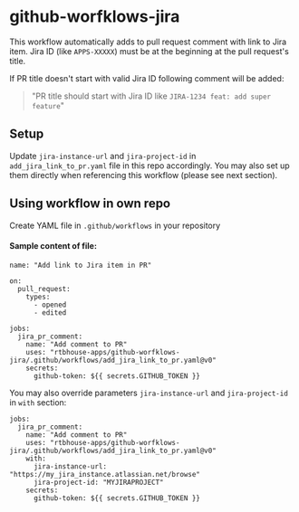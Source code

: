 # github-worfklows-jira
This workflow automatically adds to pull request comment with link to Jira item. Jira ID (like `APPS-XXXXX`)
must be at the beginning at the pull request's title.

If PR title doesn't start with valid Jira ID following comment will be added:
> "PR title should start with Jira ID like `JIRA-1234 feat: add super feature`"


## Setup
Update `jira-instance-url` and `jira-project-id` in `add_jira_link_to_pr.yaml` file in this repo accordingly.
You may also set up them directly when referencing this workflow (please see next section).   

## Using workflow in own repo
Create YAML file in `.github/workflows` in your repository

#### Sample content of file:
```
name: "Add link to Jira item in PR"

on:
  pull_request:
    types:
      - opened
      - edited

jobs:
  jira_pr_comment:
    name: "Add comment to PR"
    uses: "rtbhouse-apps/github-worfklows-jira/.github/workflows/add_jira_link_to_pr.yaml@v0"
    secrets:
      github-token: ${{ secrets.GITHUB_TOKEN }}
```

You may also override parameters `jira-instance-url` and `jira-project-id` in `with` section:
```
jobs:
  jira_pr_comment:
    name: "Add comment to PR"
    uses: "rtbhouse-apps/github-worfklows-jira/.github/workflows/add_jira_link_to_pr.yaml@v0"
    with:
      jira-instance-url: "https://my_jira_instance.atlassian.net/browse"
      jira-project-id: "MYJIRAPROJECT"
    secrets:
      github-token: ${{ secrets.GITHUB_TOKEN }}
```
